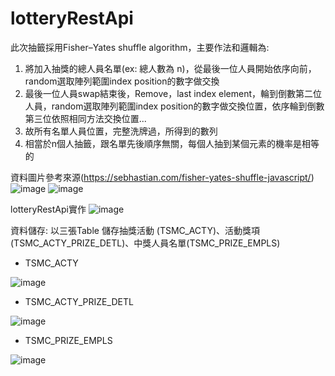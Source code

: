 # lotteryRestApi
此次抽籤採用Fisher–Yates shuffle algorithm，主要作法和邏輯為:

1. 將加入抽獎的總人員名單(ex: 總人數為 n)，從最後一位人員開始依序向前，random選取陣列範圍index position的數字做交換
2. 最後一位人員swap結束後，Remove，last index element，輪到倒數第二位人員，random選取陣列範圍index position的數字做交換位置，依序輪到倒數第三位依照相同方法交換位置...
3. 故所有名單人員位置，完整洗牌過，所得到的數列
4. 相當於n個人抽籤，跟名單先後順序無關，每個人抽到某個元素的機率是相等的

資料圖片參考來源(https://sebhastian.com/fisher-yates-shuffle-javascript/)
![image](https://user-images.githubusercontent.com/72732535/172505074-1c60f06b-573b-4b7f-906d-8421f37ea99c.png)
![image](https://user-images.githubusercontent.com/72732535/172505195-65627abf-495c-4201-93b9-368901e03bc9.png)


lotteryRestApi實作
![image](https://user-images.githubusercontent.com/72732535/172470594-1304022a-afb8-4b32-9788-aa6353b5935d.png)


資料儲存: 以三張Table 儲存抽獎活動 (TSMC_ACTY)、活動獎項(TSMC_ACTY_PRIZE_DETL)、中獎人員名單(TSMC_PRIZE_EMPLS)

- TSMC_ACTY

![image](https://user-images.githubusercontent.com/72732535/172450211-5a8a8864-fb6f-4c36-9775-c62e8acb6648.png)


- TSMC_ACTY_PRIZE_DETL

![image](https://user-images.githubusercontent.com/72732535/172060486-805b7147-9145-4e48-bb8c-1538479a951d.png)




- TSMC_PRIZE_EMPLS

![image](https://user-images.githubusercontent.com/72732535/172060262-4c244310-258d-4196-b019-739f00fba54a.png)
